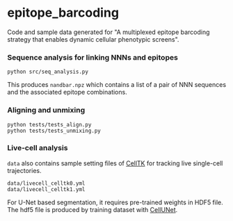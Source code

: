 # epitope_barcoding

Code and sample data generated for "A multiplexed epitope barcoding strategy that enables dynamic cellular phenotypic screens". 

### Sequence analysis for linking NNNs and epitopes
```
python src/seq_analysis.py
```
This produces `nandbar.npz` which contains a list of a pair of NNN sequences and the associated epitope combinations.


### Aligning and unmixing
```
python tests/tests_align.py
python tests/tests_unmixing.py
```

### Live-cell analysis
`data` also contains sample setting files of [CellTK](https://github.com/braysia/CellTK) for tracking live single-cell trajectories.
```
data/livecell_celltk0.yml
data/livecell_celltk1.yml
```
For U-Net based segmentation, it requires pre-trained weights in HDF5 file. The hdf5 file is produced by training dataset with [CellUNet](https://github.com/braysia/cellunet).






